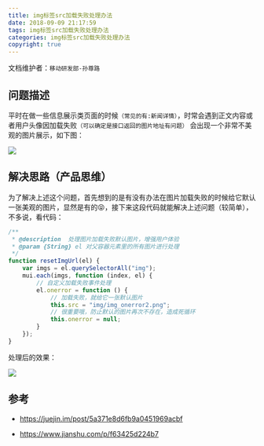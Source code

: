 ```yaml
---
title: img标签src加载失败处理办法
date: 2018-09-09 21:17:59
tags: img标签src加载失败处理办法
categories: img标签src加载失败处理办法
copyright: true
---
```


文档维护者：`移动研发部-孙尊路 `

##  问题描述

平时在做一些信息展示类页面的时候`（常见的有:新闻详情）`，时常会遇到正文内容或者用户头像因加载失败`（可以确定是接口返回的图片地址有问题）` 会出现一个非常不美观的图片展示，如下图：

![](http://ydyfcs.epoint.com.cn:8066/doc/ydyf3z/assets/005/20180906-21f3fbe0.png)

## 解决思路（产品思维）

为了解决上述这个问题，首先想到的是有没有办法在图片加载失败的时候给它默认一张美观的图片，显然是有的😝，接下来这段代码就能解决上述问题（较简单），不多说，看代码：

```javascript
/**
 * @description  处理图片加载失败默认图片，增强用户体验
 * @param {String} el 对父容器元素里的所有图片进行处理
 */
function resetImgUrl(el) {
    var imgs = el.querySelectorAll("img");
    mui.each(imgs, function (index, el) {
        // 自定义加载失败事件处理
        el.onerror = function () {
            // 加载失败，就给它一张默认图片
            this.src = "img/img_onerror2.png";
            // 很重要哦，防止默认的图片再次不存在，造成死循环
            this.onerror = null;
        }
    });
}

```

处理后的效果：

![](http://ydyfcs.epoint.com.cn:8066/doc/ydyf3z/assets/005/20180906-877aa4f1.png)  




## 参考
- https://juejin.im/post/5a371e8d6fb9a0451969acbf

- https://www.jianshu.com/p/f63425d224b7
